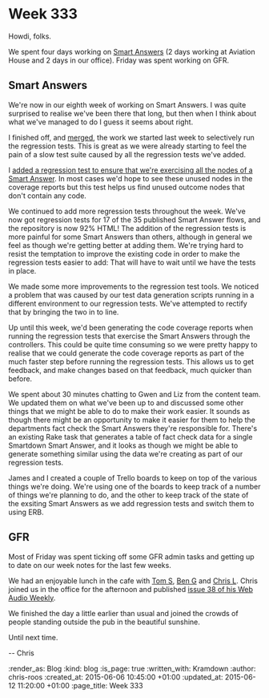 Week 333
========

Howdi, folks.

We spent four days working on [Smart Answers][] (2 days working at Aviation House and 2 days in our office). Friday was spent working on GFR.

## Smart Answers

We're now in our eighth week of working on Smart Answers. I was quite surprised to realise we've been there that long, but then when I think about what we've managed to do I guess it seems about right.

I finished off, and [merged][commit-458e70], the work we started last week to selectively run the regression tests. This is great as we were already starting to feel the pain of a slow test suite caused by all the regression tests we've added.

I [added a regression test to ensure that we're exercising all the nodes of a Smart Answer][commit-390e6c]. In most cases we'd hope to see these unused nodes in the coverage reports but this test helps us find unused outcome nodes that don't contain any code.

We continued to add more regression tests throughout the week. We've now got regression tests for 17 of the 35 published Smart Answer flows, and the repository is now 92% HTML! The addition of the regression tests is more painful for some Smart Answers than others, although in general we feel as though we're getting better at adding them. We're trying hard to resist the temptation to improve the existing code in order to make the regression tests easier to add: That will have to wait until we have the tests in place.

We made some more improvements to the regression test tools. We noticed a problem that was caused by our test data generation scripts running in a  different environment to our regression tests. We've attempted to rectify that by bringing the two in to line.

Up until this week, we'd been generating the code coverage reports when running the regression tests that exercise the Smart Answers through the controllers. This could be quite time consuming so we were pretty happy to realise that we could generate the code coverage reports as part of the much faster step before running the regression tests. This allows us to get feedback, and make changes based on that feedback, much quicker than before.

We spent about 30 minutes chatting to Gwen and Liz from the content team. We updated them on what we've been up to and discussed some other things that we might be able to do to make their work easier. It sounds as though there might be an opportunity to make it easier for them to help the departments fact check the Smart Answers they're responsible for. There's an existing Rake task that generates a table of fact check data for a single Smartdown Smart Answer, and it looks as though we might be able to generate something similar using the data we're creating as part of our regression tests.

James and I created a couple of Trello boards to keep on top of the various things we're doing. We're using one of the boards to keep track of a number of things we're planning to do, and the other to keep track of the state of the exsiting Smart Answers as we add regression tests and switch them to using ERB.

## GFR

Most of Friday was spent ticking off some GFR admin tasks and getting up to date on our week notes for the last few weeks.

We had an enjoyable lunch in the cafe with [Tom S][], [Ben G][] and [Chris L][]. Chris joined us in the office for the afternoon and published [issue 38 of his Web Audio Weekly][waw-38].

We finished the day a little earlier than usual and joined the crowds of people standing outside the pub in the beautiful sunshine.

Until next time.

-- Chris

[Ben G]: https://twitter.com/beng
[Chris L]: http://blog.chrislowis.co.uk
[commit-390e6c]: https://github.com/alphagov/smart-answers/commit/390e6c99a026787cc98ef4d7db1507a2ce76ca59
[commit-458e70]: https://github.com/alphagov/smart-answers/commit/458e7029229b11f003a85ee8ea46572660df4917
[Smart Answers]: https://github.com/alphagov/smart-answers
[Tom S]: http://codon.com/
[waw-38]: http://blog.chrislowis.co.uk/waw/2015/06/05/web-audio-weekly-38.html

:render_as: Blog
:kind: blog
:is_page: true
:written_with: Kramdown
:author: chris-roos
:created_at: 2015-06-06 10:45:00 +01:00
:updated_at: 2015-06-12 11:20:00 +01:00
:page_title: Week 333
